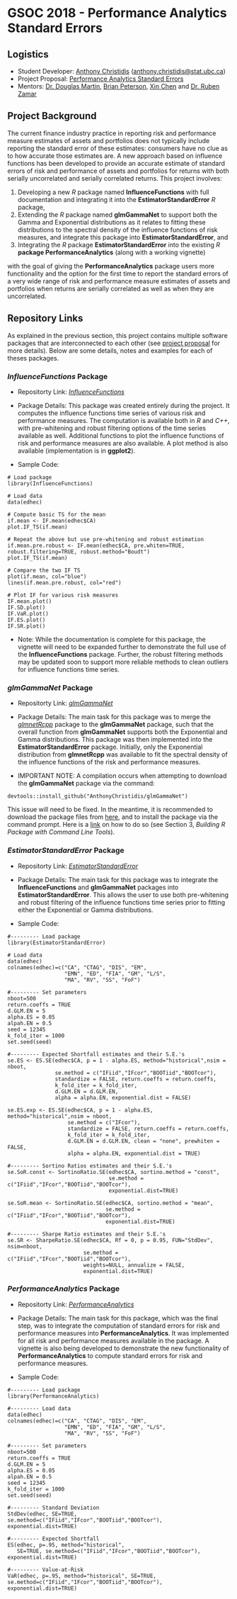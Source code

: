 # GSOC 2018 - Performance Analytics Standard Errors

## Logistics

* Student Developer: [Anthony Christidis](https://www.stat.ubc.ca/users/anthony-christidis) ([anthony.christidis@stat.ubc.ca](anthony.christidis@stat.ubc.ca))
* Project Proposal: [Performance Analytics Standard Errors](https://drive.google.com/open?id=1J8bPaL-230V42wpGpXs7YHJSusYYKTrf)
* Mentors: [Dr. Douglas Martin](https://amath.washington.edu/people/douglas-martin), [Brian Peterson](http://www.braverock.com/brian/), [Xin Chen](https://amath.washington.edu/people/xin-chen) and [Dr. Ruben Zamar](https://www.stat.ubc.ca/~ruben/website/)

## Project Background

The current finance industry practice in reporting risk and performance measure estimates of assets
and portfolios does not typically include reporting the standard error of these estimates: consumers have
no clue as to how accurate those estimates are. A new approach based on influence functions has been developed to provide an accurate estimate of standard errors of risk and performance of assets and portfolios for returns with both serially uncorrelated and serially correlated returns. This project involves: 
1. Developing a new *R* package named **InfluenceFunctions** with full documentation and integrating it into the **EstimatorStandardError** *R* package, 
2. Extending the *R* package named **glmGammaNet** to support both the Gamma and Exponential distributions as it relates to fitting these distributions to the spectral density of the influence functions of risk measures, and integrate this package into **EstimatorStandardError**, and
3. Integrating the *R* package **EstimatorStandardError** into the existing *R* **package PerformanceAnalytics** (along with a working vignette)

with the goal of giving the **PerformanceAnalytics** package users more functionality and the option for the first time to report the standard errors of a very wide range of risk and performance measure estimates of assets and portfolios when returns are serially correlated as well as when they are uncorrelated.

## Repository Links

As explained in the previous section, this project contains multiple software packages that are interconnected to each other (see [project proposal](https://drive.google.com/open?id=1J8bPaL-230V42wpGpXs7YHJSusYYKTrf) for more details). Below are some details, notes and examples for each of theses packages.

### *InfluenceFunctions* Package

* Repositorty Link: [*InfluenceFunctions*](https://github.com/AnthonyChristidis/InfluenceFunctions)

* Package Details: This package was created entirely during the project. It computes the influence functions time series of various risk and performance measures. The computation is available both in *R* and *C++*, with pre-whitening and robust filtering options of the time series available as well. Additional functions to plot the influence functions of risk and performance measures are also available. A plot method is also available (implementation is in **ggplot2**).

* Sample Code:
```
# Load package
library(InfluenceFunctions)

# Load data
data(edhec)

# Compute basic TS for the mean 
if.mean <- IF.mean(edhec$CA)
plot.IF_TS(if.mean)

# Repeat the above but use pre-whitening and robust estimation
if.mean.pre.robust <- IF.mean(edhec$CA, pre.whiten=TRUE, robust.filtering=TRUE, robust.method="Boudt")
plot.IF_TS(if.mean)

# Compare the two IF TS
plot(if.mean, col="blue")
lines(if.mean.pre.robust, col="red")

# Plot IF for various risk measures
IF.mean.plot()
IF.SD.plot()
IF.VaR.plot()
IF.ES.plot()
IF.SR.plot()
```

* Note: While the documentation is complete for this package, the vignette will need to be expanded further to demonstrate the full use of the **InfluenceFunctions** package. Further, the robust filtering methods may be updated soon to support more reliable methods to clean outliers for influence functions time series.

### *glmGammaNet* Package

* Repositorty Link: [*glmGammaNet*](https://github.com/AnthonyChristidis/glmGammaNet)

* Package Details: The main task for this package was to merge the [*glmnetRcpp*](https://github.com/AnthonyChristidis/glmnetRcpp) package to the **glmGammaNet** package, such that the overall function from **glmGammaNet** supports both the Exponential and Gamma distributions. This package was then implemented into the **EstimatorStandardError** package. Initially, only the Exponential distribution from **glmnetRcpp** was available to fit the spectral density of the influence functions of the risk and performance measures.

* IMPORTANT NOTE: A compilation occurs when attempting to download the **glmGammaNet** package via the command:
```
devtools::install_github("AnthonyChristidis/glmGammaNet")
```
This issue will need to be fixed. In the meantime, it is recommended to download the package files from [here](https://github.com/AnthonyChristidis/glmGammaNet), and to install the package via the command prompt. Here is a [link](http://web.mit.edu/insong/www/pdf/rpackage_instructions.pdf) on how to do so (see Section 3, *Building R Package with Command Line Tools*).

### *EstimatorStandardError* Package

* Repositorty Link: [*EstimatorStandardError*](https://github.com/AnthonyChristidis/EstimatorStandardError)

* Package Details: The main task for this package was to integrate the **InfluenceFunctions** and **glmGammaNet** packages into **EstimatorStandardError**. This allows the user to use both pre-whitening and robust filtering of the influence functions time series prior to fitting either the Exponential or Gamma distributions.

* Sample Code: 
```
#--------- Load package
library(EstimatorStandardError)

# Load data
data(edhec)
colnames(edhec)=c("CA", "CTAG", "DIS", "EM",
                  "EMN", "ED", "FIA", "GM", "L/S",
                  "MA", "RV", "SS", "FoF")
                  
#--------- Set parameters                  
nboot=500
return.coeffs = TRUE
d.GLM.EN = 5
alpha.ES = 0.05
alpah.EN = 0.5
seed = 12345
k_fold_iter = 1000
set.seed(seed)

#--------- Expected Shortfall estimates and their S.E.'s
se.ES <- ES.SE(edhec$CA, p = 1 - alpha.ES, method="historical",nsim = nboot,
               se.method = c("IFiid","IFcor","BOOTiid","BOOTcor"),
               standardize = FALSE, return.coeffs = return.coeffs,
               k_fold_iter = k_fold_iter,
               d.GLM.EN = d.GLM.EN,
               alpha = alpha.EN, exponential.dist = FALSE)

se.ES.exp <- ES.SE(edhec$CA, p = 1 - alpha.ES, method="historical",nsim = nboot,
                   se.method = c("IFcor"),
                   standardize = FALSE, return.coeffs = return.coeffs,
                   k_fold_iter = k_fold_iter,
                   d.GLM.EN = d.GLM.EN, clean = "none", prewhiten = FALSE,
                   alpha = alpha.EN, exponential.dist = TRUE)

#--------- Sortino Ratios estimates and their S.E.'s
se.SoR.const <- SortinoRatio.SE(edhec$CA, sortino.method = "const",
                                se.method = c("IFiid","IFcor","BOOTiid","BOOTcor"),
                                exponential.dist=TRUE)

se.SoR.mean <- SortinoRatio.SE(edhec$CA, sortino.method = "mean",
                               se.method = c("IFiid","IFcor","BOOTiid","BOOTcor"),
                               exponential.dist=TRUE)

#--------- Sharpe Ratio estimates and their S.E.'s
se.SR <- SharpeRatio.SE(edhec$CA, Rf = 0, p = 0.95, FUN="StdDev", nsim=nboot,
                        se.method = c("IFiid","IFcor","BOOTiid","BOOTcor"),
                        weights=NULL, annualize = FALSE,
                        exponential.dist=TRUE)
```

### *PerformanceAnalytics* Package

* Repositorty Link: [*PerformanceAnalytics*](https://github.com/AnthonyChristidis/PerformanceAnalytics)

* Package Details: The main task for this package, which was the final step, was to integrate the computation of standard errors for risk and performance measures into **PerformanceAnalytics**. It was implemented for all risk and performance measures available in the package. A vignette is also being developed to demonstrate the new functionality of **PerformanceAnalytics** to compute standard errors for risk and performance measures.

* Sample Code:
```
#--------- Load package
library(PerformanceAnalytics)

#--------- Load data
data(edhec)
colnames(edhec)=c("CA", "CTAG", "DIS", "EM",
                  "EMN", "ED", "FIA", "GM", "L/S",
                  "MA", "RV", "SS", "FoF")
                  
#--------- Set parameters                  
nboot=500
return.coeffs = TRUE
d.GLM.EN = 5
alpha.ES = 0.05
alpah.EN = 0.5
seed = 12345
k_fold_iter = 1000
set.seed(seed)

#--------- Standard Deviation
StdDev(edhec, SE=TRUE, se.method=c("IFiid","IFcor","BOOTiid","BOOTcor"), exponential.dist=TRUE)

#--------- Expected Shortfall
ES(edhec, p=.95, method="historical", 
   SE=TRUE, se.method=c("IFiid","IFcor","BOOTiid","BOOTcor"), exponential.dist=TRUE)

#--------- Value-at-Risk
VaR(edhec, p=.95, method="historical", SE=TRUE, se.method=c("IFiid","IFcor","BOOTiid","BOOTcor"), exponential.dist=TRUE)

```



